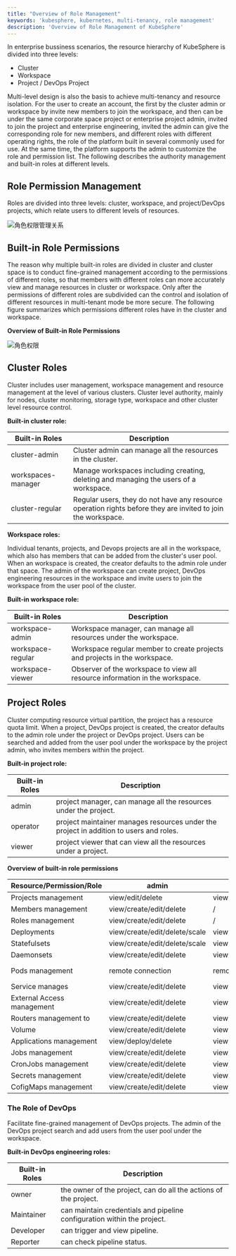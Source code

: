 ```yaml
---
title: "Overview of Role Management"
keywords: 'kubesphere, kubernetes, multi-tenancy, role management'
description: 'Overview of Role Management of KubeSphere'
---
```



In enterprise bussiness scenarios, the resource hierarchy of KubeSphere is divided into three levels:

- Cluster
- Workspace
- Project / DevOps Project
 
Multi-level design is also the basis to achieve multi-tenancy and resource isolation. For the user to create an account, the first by the cluster admin or workspace by invite new members to join the workspace, and then can be under the same corporate space project or enterprise project admin, invited to join the project and enterprise engineering, invited the admin can give the corresponding role for new members, and different roles with different operating rights, the role of the platform built in several commonly used for use. At the same time, the platform supports the admin to customize the role and permission list. The following describes the authority management and built-in roles at different levels.


## Role Permission Management


Roles are divided into three levels: cluster, workspace, and project/DevOps projects, which relate users to different levels of resources.


![角色权限管理关系](/role-management-design.svg)


## Built-in Role Permissions


The reason why multiple built-in roles are divided in cluster and cluster space is to conduct fine-grained management according to the permissions of different roles, so that members with different roles can more accurately view and manage resources in cluster or workspace. Only after the permissions of different roles are subdivided can the control and isolation of different resources in multi-tenant mode be more secure. The following figure summarizes which permissions different roles have in the cluster and workspace.


**Overview of Built-in Role Permissions**


![角色权限](/cluster-workspace-roles.png)


## Cluster Roles


Cluster includes user management, workspace management and resource management at the level of various clusters. Cluster level authority, mainly for nodes, cluster monitoring, storage type, workspace and other cluster level resource control.


**Built-in cluster role:**


|Built-in Roles|Description|
|---|---|
|cluster-admin |Cluster admin can manage all the resources in the cluster. |
|workspaces-manager| Manage workspaces including creating, deleting and managing the users of a workspace. |
|cluster-regular| Regular users, they do not have any resource operation rights before they are invited to join the workspace. |

**Workspace roles:**

Individual tenants, projects, and Devops projects are all in the workspace, which also has members that can be added from the cluster's user pool. When an workspace is created, the creator defaults to the admin role under that space. The admin of the workspace can create project, DevOps engineering resources in the workspace and invite users to join the workspace from the user pool of the cluster.


**Built-in workspace role:**


|Built-in Roles|Description|
|---|---|
|workspace-admin | Workspace manager, can manage all resources under the workspace. |
|workspace-regular| Workspace regular member to create projects and projects in the workspace. |
|workspace-viewer | Observer of the workspace to view all resource information in the workspace. |



## Project Roles


Cluster computing resource virtual partition, the project has a resource quota limit. When a project, DevOps project is created, the creator defaults to the admin role under the project or DevOps project. Users can be searched and added from the user pool under the workspace by the project admin, who invites members within the project.


**Built-in project role:**


|Built-in Roles|Description|
|---|---|
|admin | project manager, can manage all the resources under the project. |
|operator| project maintainer manages resources under the project in addition to users and roles. |
|viewer | project viewer that can view all the resources under a project. |


**Overview of built-in role permissions**


| Resource/Permission/Role |admin|operator|viewer|
|---|---|---|---|
| Projects management | view/edit/delete | view | view |
| Members management | view/create/edit/delete | /| /|
| Roles management | view/create/edit/delete | /| /|
| Deployments | view/create/edit/delete/scale | view/create/edit/delete/scale | view |
| Statefulsets | view/create/edit/delete/scale | view/create/edit/delete/scale | view |
| Daemonsets | view/create/edit/delete | view/create/edit/delete | view |
| Pods management | remote connection | remote connection | remote connection|
| Service manages | view/create/edit/delete | view/create/edit/delete | view |
| External Access management | view/create/edit/delete | view/create/edit/delete | view |
| Routers management to | view/create/edit/delete | view/create/edit/delete | view |
| Volume | view/create/edit/delete | view/create/edit/delete | view |
| Applications management | view/deploy/delete | view/deploy/delete | view |
| Jobs management | view/create/edit/delete | view/create/edit/delete | view |
| CronJobs management | view/create/edit/delete | view/create/edit/delete | view |
| Secrets management | view/create/edit/delete | view/create/edit/delete | view |
| CofigMaps management | view/create/edit/delete | view/create/edit/delete | view |


### The Role of DevOps

Facilitate fine-grained management of DevOps projects. The admin of the DevOps project search and add users from the user pool under the workspace.

**Built-in DevOps engineering roles:**

|Built-in Roles| Description |
|---|---|
|owner | the owner of the project, can do all the actions of the project. |
| Maintainer | can maintain credentials and pipeline configuration within the project. |
| Developer | can trigger and view pipeline. |
| Reporter | can check pipeline status. |